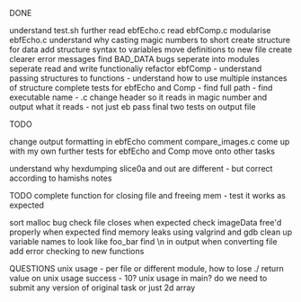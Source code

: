 DONE 

understand test.sh further
read ebfEcho.c 
read ebfComp.c
modularise ebfEcho.c
understand why casting magic numbers to short
create structure for data
add structure syntax to variables
move definitions to new file
create clearer error messages
find BAD_DATA bugs
seperate into modules
seperate read and write functionaliy
refactor ebfComp
    - understand passing structures to functions
    - understand how to use multiple instances of structure
complete tests for ebfEcho and Comp
    - find full path
    - find executable name - .c
change header so it reads in magic number and output what it reads - not just eb
pass final two tests on output file


TODO

change output formatting in ebfEcho
comment compare_images.c
come up with my own further tests for ebfEcho and Comp
move onto other tasks


understand why hexdumping slice0a and out are different - but correct according
to hamishs notes



TODO
complete function for closing file and freeing mem
    - test it works as expected

sort malloc bug
check file closes when expected
check imageData free'd properly when expected
find memory leaks using valgrind and gdb
clean up variable names to look like foo_bar
find \n in output when converting file
add error checking to new functions



QUESTIONS
unix usage - per file or different module, how to lose ./
return value on unix usage success - 10?
unix usage in main?
do we need to submit any version of original task or just 2d array